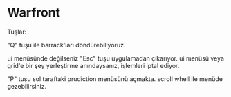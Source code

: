 # Warfront

Tuşlar:

"Q" tuşu ile barrack'ları döndürebiliyoruz.

ui menüsünde değilseniz "Esc" tuşu uygulamadan çıkarıyor. ui menüsü veya grid'e bir şey yerleştirme anındaysanız, işlemleri iptal ediyor.

"P" tuşu sol taraftaki prudiction menüsünü açmakta. scroll whell ile menüde gezebilirsiniz.